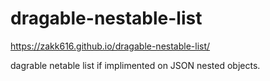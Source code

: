 # dragable-nestable-list
https://zakk616.github.io/dragable-nestable-list/

dagrable netable list if implimented on JSON nested objects.
